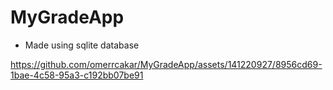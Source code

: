 # MyGradeApp
* Made using sqlite database 




https://github.com/omerrcakar/MyGradeApp/assets/141220927/8956cd69-1bae-4c58-95a3-c192bb07be91

